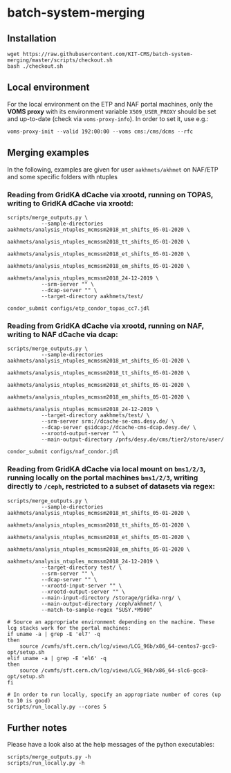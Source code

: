 # batch-system-merging

## Installation
```[bash]
wget https://raw.githubusercontent.com/KIT-CMS/batch-system-merging/master/scripts/checkout.sh
bash ./checkout.sh
```

## Local environment
For the local environment on the ETP and NAF portal machines, only the **VOMS proxy** with its environment variable `X509_USER_PROXY` should be set and up-to-date (check via `voms-proxy-info`).
In order to set it, use e.g.:
```[bash]
voms-proxy-init --valid 192:00:00 --voms cms:/cms/dcms --rfc
```

## Merging examples
In the following, examples are given for user `aakhmets/akhmet` on NAF/ETP and some specific folders with ntuples

### Reading from GridKA dCache via xrootd, running on TOPAS, writing to GridKA dCache via xrootd:

```[bash]
scripts/merge_outputs.py \
           --sample-directories aakhmets/analysis_ntuples_mcmssm2018_mt_shifts_05-01-2020 \
                                aakhmets/analysis_ntuples_mcmssm2018_tt_shifts_05-01-2020 \
                                aakhmets/analysis_ntuples_mcmssm2018_et_shifts_05-01-2020 \
                                aakhmets/analysis_ntuples_mcmssm2018_em_shifts_05-01-2020 \
                                aakhmets/analysis_ntuples_mcmssm2018_24-12-2019 \
           --srm-server "" \
           --dcap-server "" \
           --target-directory aakhmets/test/

condor_submit configs/etp_condor_topas_cc7.jdl
```

### Reading from GridKA dCache via xrootd, running on NAF, writing to NAF dCache via dcap:

```[bash]
scripts/merge_outputs.py \
           --sample-directories aakhmets/analysis_ntuples_mcmssm2018_mt_shifts_05-01-2020 \
                                aakhmets/analysis_ntuples_mcmssm2018_tt_shifts_05-01-2020 \
                                aakhmets/analysis_ntuples_mcmssm2018_et_shifts_05-01-2020 \
                                aakhmets/analysis_ntuples_mcmssm2018_em_shifts_05-01-2020 \
                                aakhmets/analysis_ntuples_mcmssm2018_24-12-2019 \
           --target-directory aakhmets/test/ \
           --srm-server srm://dcache-se-cms.desy.de/ \
           --dcap-server gsidcap://dcache-cms-dcap.desy.de/ \
           --xrootd-output-server "" \
           --main-output-directory /pnfs/desy.de/cms/tier2/store/user/

condor_submit configs/naf_condor.jdl
```

### Reading from GridKA dCache via local mount on `bms1/2/3`, running locally on the portal machines `bms1/2/3`, writing directly to `/ceph`, restricted to a subset of datasets via regex:

```[bash]
scripts/merge_outputs.py \
           --sample-directories aakhmets/analysis_ntuples_mcmssm2018_mt_shifts_05-01-2020 \
                                aakhmets/analysis_ntuples_mcmssm2018_tt_shifts_05-01-2020 \
                                aakhmets/analysis_ntuples_mcmssm2018_et_shifts_05-01-2020 \
                                aakhmets/analysis_ntuples_mcmssm2018_em_shifts_05-01-2020 \
                                aakhmets/analysis_ntuples_mcmssm2018_24-12-2019 \
           --target-directory test/ \
           --srm-server "" \
           --dcap-server "" \
           --xrootd-input-server "" \
           --xrootd-output-server "" \
           --main-input-directory /storage/gridka-nrg/ \
           --main-output-directory /ceph/akhmet/ \
           --match-to-sample-regex "SUSY.*M900"

# Source an appropriate environment depending on the machine. These lcg stacks work for the portal machines:
if uname -a | grep -E 'el7' -q
then
    source /cvmfs/sft.cern.ch/lcg/views/LCG_96b/x86_64-centos7-gcc9-opt/setup.sh
elif uname -a | grep -E 'el6' -q
then
    source /cvmfs/sft.cern.ch/lcg/views/LCG_96b/x86_64-slc6-gcc8-opt/setup.sh
fi

# In order to run locally, specify an appropriate number of cores (up to 10 is good)
scripts/run_locally.py --cores 5
```

## Further notes
Please have a look also at the help messages of the python executables:

```[bash]
scripts/merge_outputs.py -h
scripts/run_locally.py -h
```

